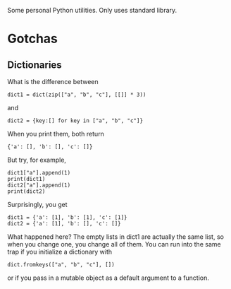 Some personal Python utilities. Only uses standard library.

# Gotchas

## Dictionaries

What is the difference between

```{python}
dict1 = dict(zip(["a", "b", "c"], [[]] * 3))
```
and 

```{python}
dict2 = {key:[] for key in ["a", "b", "c"]}
```
When you print them, both return

```{python}
{'a': [], 'b': [], 'c': []}
```
But try, for example, 

```{python}
dict1["a"].append(1)
print(dict1)
dict2["a"].append(1)
print(dict2)
```

Surprisingly, you get

```{python}
dict1 = {'a': [1], 'b': [1], 'c': [1]}
dict2 = {'a': [1], 'b': [], 'c': []}
```
What happened here? The empty lists in dict1 are actually the same list, so when you change one, you change all of them. You can run into the same trap if you initialize a dictionary with

```{python}
dict.fromkeys(["a", "b", "c"], [])
```

or if you pass in a mutable object as a default argument to a function.
